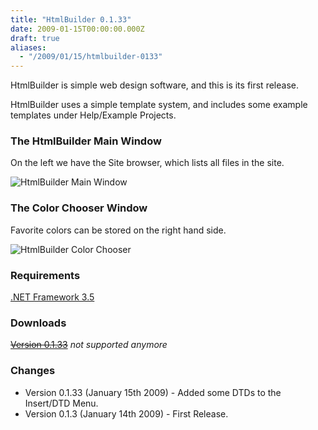 ```yaml
---
title: "HtmlBuilder 0.1.33"
date: 2009-01-15T00:00:00.000Z
draft: true
aliases:
  - "/2009/01/15/htmlbuilder-0133"
---
```

HtmlBuilder is simple web design software, and this is its first release.

HtmlBuilder uses a simple template system, and includes some example templates under Help/Example Projects.

### The HtmlBuilder Main Window

On the left we have the Site browser, which lists all files in the site.


![HtmlBuilder Main Window](/images/htmlbuilder1.png)

### The Color Chooser Window

Favorite colors can be stored on the right hand side.

![HtmlBuilder Color Chooser](/images/htmlbuildercolorchooser1.png)


### Requirements

[.NET Framework 3.5](http://www.microsoft.com/downloads/details.aspx?FamilyId=AB99342F-5D1A-413D-8319-81DA479AB0D7&amp;amp;displaylang=en)

### Downloads

~~[Version 0.1.33](/downloads/HtmlBuilder.zip)~~ _not supported anymore_

### Changes

* Version 0.1.33 (January 15th 2009) - Added some DTDs to the Insert/DTD Menu.
* Version 0.1.3 (January 14th 2009) - First Release.</li>

